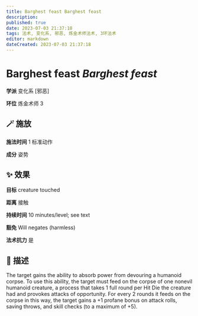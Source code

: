 ```yaml
---
title: Barghest feast Barghest feast
description: 
published: true
date: 2023-07-03 21:37:18
tags: 法术, 变化系, 邪恶, 炼金术师法术, 3环法术
editor: markdown
dateCreated: 2023-07-03 21:37:18
---
```


# **Barghest feast** *Barghest feast*

**学派** 变化系 \[邪恶\] 

**环位** 炼金术师 3

## 🪄 施放

**施法时间** 1 标准动作

**成分** 姿势

## ✨ 效果 

**目标** creature touched 

**距离** 接触  

**持续时间** 10 minutes/level; see text 

**豁免** Will negates (harmless)

**法术抗力** 是

## 📖 描述

The target gains the ability to absorb power from devouring a humanoid corpse. To use this ability, the target must feed on the corpse of one nonevil humanoid creature, a process that takes 1 full round per Hit Die the creature had and provokes attacks of opportunity. For every 2 rounds it feeds on the corpse in this way, the target gains a +1 profane bonus on attack rolls, saving throws, and skill checks (to a maximum of +5).
    
